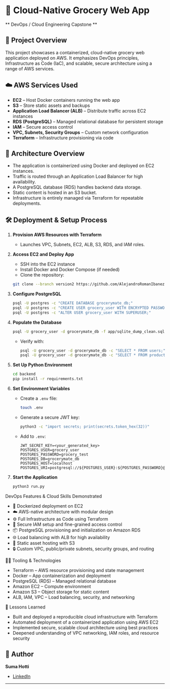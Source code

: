 # 🛒 Cloud-Native Grocery Web App

** DevOps / Cloud Engineering Capstone **

## 📌 Project Overview

This project showcases a containerized, cloud-native grocery web application deployed on AWS. It emphasizes DevOps principles, Infrastructure as Code (IaC), and scalable, secure architecture using a range of AWS services.

## ☁️ AWS Services Used

* **EC2** – Host Docker containers running the web app
* **S3** – Store static assets and backups
* **Application Load Balancer (ALB)** – Distribute traffic across EC2 instances
* **RDS (PostgreSQL)** – Managed relational database for persistent storage
* **IAM** – Secure access control
* **VPC, Subnets, Security Groups** – Custom network configuration
* **Terraform** – Infrastructure provisioning via code

## 🧱 Architecture Overview

* The application is containerized using Docker and deployed on EC2 instances.
* Traffic is routed through an Application Load Balancer for high availability.
* A PostgreSQL database (RDS) handles backend data storage.
* Static content is hosted in an S3 bucket.
* Infrastructure is entirely managed via Terraform for repeatable deployments.

## 🛠️ Deployment & Setup Process

1. **Provision AWS Resources with Terraform**

   * Launches VPC, Subnets, EC2, ALB, S3, RDS, and IAM roles.

2. **Access EC2 and Deploy App**

   * SSH into the EC2 instance
   * Install Docker and Docker Compose (if needed)
   * Clone the repository:

    ```sh
    git clone --branch version2 https://github.com/AlejandroRomanIbanez/AWS_grocery.git && cd AWS_grocery
    ```

3. **Configure PostgreSQL**
    ```sh
   psql -U postgres -c "CREATE DATABASE grocerymate_db;"
   psql -U postgres -c "CREATE USER grocery_user WITH ENCRYPTED PASSWORD '<your_secure_password>';"
   psql -U postgres -c "ALTER USER grocery_user WITH SUPERUSER;"
   ```

4. **Populate the Database**

   ```sh
   psql -U grocery_user -d grocerymate_db -f app/sqlite_dump_clean.sql
   ```

   * Verify with:

     ```sh
     psql -U grocery_user -d grocerymate_db -c "SELECT * FROM users;"
     psql -U grocery_user -d grocerymate_db -c "SELECT * FROM products;"
     ```

5. **Set Up Python Environment**

   ```sh
   cd backend
   pip install -r requirements.txt
   ```

6. **Set Environment Variables**

   * Create a `.env` file:

     ```sh
     touch .env
     ```
   * Generate a secure JWT key:

     ```sh
     python3 -c "import secrets; print(secrets.token_hex(32))"
     ```
   * Add to `.env`:

     ```env
     JWT_SECRET_KEY=<your_generated_key>
     POSTGRES_USER=grocery_user
     POSTGRES_PASSWORD=grocery_test
     POSTGRES_DB=grocerymate_db
     POSTGRES_HOST=localhost
     POSTGRES_URI=postgresql://${POSTGRES_USER}:${POSTGRES_PASSWORD}@${POSTGRES_HOST}:5432/${POSTGRES_DB}
     ```

7. **Start the Application**

   ```sh
   python3 run.py
   ```

DevOps Features & Cloud Skills Demonstrated

* 🐳 Dockerized deployment on EC2
* ☁️ AWS-native architecture with modular design
* ⚙️ Full Infrastructure as Code using Terraform
* 🔐 Secure IAM setup and fine-grained access control
* 📦 PostgreSQL provisioning and initialization on Amazon RDS
* 🌐 Load balancing with ALB for high availability
* 📁 Static asset hosting with S3
* 🔒 Custom VPC, public/private subnets, security groups, and routing

🧑‍💻 Tooling & Technologies

* Terraform – AWS resource provisioning and state management
* Docker – App containerization and deployment
* PostgreSQL (RDS) – Managed relational database
* Amazon EC2 – Compute environment
* Amazon S3 – Object storage for static content
* ALB, IAM, VPC – Load balancing, security, and networking

🧠 Lessons Learned

* Built and deployed a reproducible cloud infrastructure with Terraform
* Automated deployment of a containerized application using AWS EC2
* Implemented secure, scalable cloud architecture using best practices
* Deepened understanding of VPC networking, IAM roles, and resource security

## 👤 Author

**Suma Hotti**
* [LinkedIn](https://www.linkedin.com/in/sumah)

---


